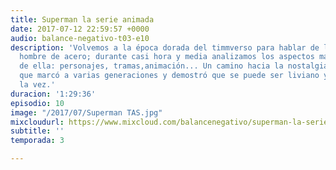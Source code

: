 ```yaml
---
title: Superman la serie animada
date: 2017-07-12 22:59:57 +0000
audio: balance-negativo-t03-e10
description: 'Volvemos a la época dorada del timmverso para hablar de la serie del
  hombre de acero; durante casi hora y media analizamos los aspectos más importantes
  de ella: personajes, tramas,animación... Un camino hacia la nostalgia de una serie
  que marcó a varias generaciones y demostró que se puede ser liviano y profundo a
  la vez.'
duracion: '1:29:36'
episodio: 10
image: "/2017/07/Superman TAS.jpg"
mixcloudurl: https://www.mixcloud.com/balancenegativo/superman-la-serie-animada/
subtitle: ''
temporada: 3

---
```

